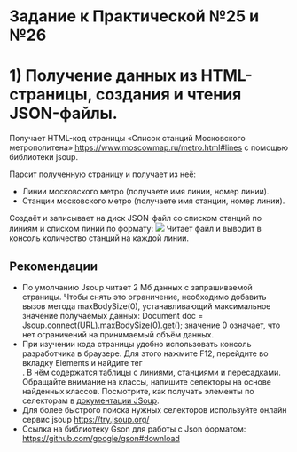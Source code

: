 # Задание к Практической №25 и №26

# 1) Получение данных из HTML-страницы, создания и чтения JSON-файлы.
Получает HTML-код страницы «Список станций Московского метрополитена» https://www.moscowmap.ru/metro.html#lines с помощью библиотеки jsoup.

Парсит полученную страницу и получает из неё:
- Линии московского метро (получаете имя линии, номер линии).
- Станции московского метро (получаете имя станции, номер линии).

Создаёт и записывает на диск JSON-файл со списком станций по линиям и списком линий по формату:
![](https://github.com/artemmad/JavaAllExercices/blob/master/src/ru/mirea/exercies25and26/1.png?raw=true)
Читает файл и выводит в консоль количество станций на каждой линии.

## Рекомендации

- По умолчанию Jsoup читает 2 Мб данных с запрашиваемой страницы. Чтобы снять это ограничение, необходимо добавить вызов метода maxBodySize(0), устанавливающий максимальное значение получаемых данных: Document doc = Jsoup.connect(URL).maxBodySize(0).get(); значение 0 означает, что нет ограничений на принимаемый объём данных.
- При изучении кода страницы удобно использовать консоль разработчика в браузере. Для этого нажмите F12, перейдите во вкладку Elements и найдите тег <div id="metrodata">. В нём содержатся таблицы с линиями, станциями и пересадками. Обращайте внимание на классы, напишите селекторы на основе найденных классов. Посмотрите, как получать элементы по селекторам в [документации JSoup](https://jsoup.org/cookbook/extracting-data/selector-syntax).
- Для более быстрого поиска нужных селекторов используйте онлайн сервис jsoup https://try.jsoup.org/
- Ссылка на библиотеку Gson для работы с Json форматом: https://github.com/google/gson#download
